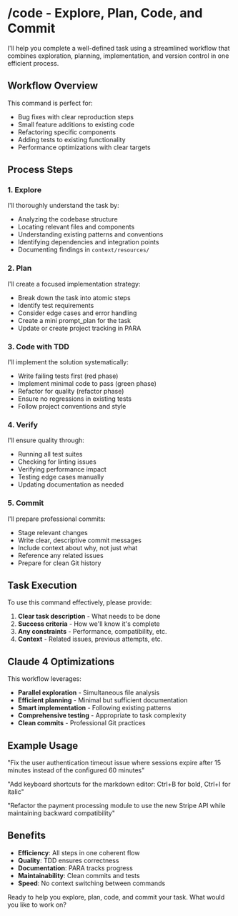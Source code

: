 # /code - Explore, Plan, Code, and Commit

I'll help you complete a well-defined task using a streamlined workflow that combines exploration, planning, implementation, and version control in one efficient process.

## Workflow Overview

This command is perfect for:

- Bug fixes with clear reproduction steps
- Small feature additions to existing code
- Refactoring specific components
- Adding tests to existing functionality
- Performance optimizations with clear targets

## Process Steps

### 1. Explore

I'll thoroughly understand the task by:

- Analyzing the codebase structure
- Locating relevant files and components
- Understanding existing patterns and conventions
- Identifying dependencies and integration points
- Documenting findings in `context/resources/`

### 2. Plan

I'll create a focused implementation strategy:

- Break down the task into atomic steps
- Identify test requirements
- Consider edge cases and error handling
- Create a mini prompt_plan for the task
- Update or create project tracking in PARA

### 3. Code with TDD

I'll implement the solution systematically:

- Write failing tests first (red phase)
- Implement minimal code to pass (green phase)
- Refactor for quality (refactor phase)
- Ensure no regressions in existing tests
- Follow project conventions and style

### 4. Verify

I'll ensure quality through:

- Running all test suites
- Checking for linting issues
- Verifying performance impact
- Testing edge cases manually
- Updating documentation as needed

### 5. Commit

I'll prepare professional commits:

- Stage relevant changes
- Write clear, descriptive commit messages
- Include context about why, not just what
- Reference any related issues
- Prepare for clean Git history

## Task Execution

To use this command effectively, please provide:

1. **Clear task description** - What needs to be done
2. **Success criteria** - How we'll know it's complete
3. **Any constraints** - Performance, compatibility, etc.
4. **Context** - Related issues, previous attempts, etc.

## Claude 4 Optimizations

This workflow leverages:

- **Parallel exploration** - Simultaneous file analysis
- **Efficient planning** - Minimal but sufficient documentation
- **Smart implementation** - Following existing patterns
- **Comprehensive testing** - Appropriate to task complexity
- **Clean commits** - Professional Git practices

## Example Usage

"Fix the user authentication timeout issue where sessions expire after 15 minutes instead of the configured 60 minutes"

"Add keyboard shortcuts for the markdown editor: Ctrl+B for bold, Ctrl+I for italic"

"Refactor the payment processing module to use the new Stripe API while maintaining backward compatibility"

## Benefits

- **Efficiency**: All steps in one coherent flow
- **Quality**: TDD ensures correctness
- **Documentation**: PARA tracks progress
- **Maintainability**: Clean commits and tests
- **Speed**: No context switching between commands

Ready to help you explore, plan, code, and commit your task. What would you like to work on?
